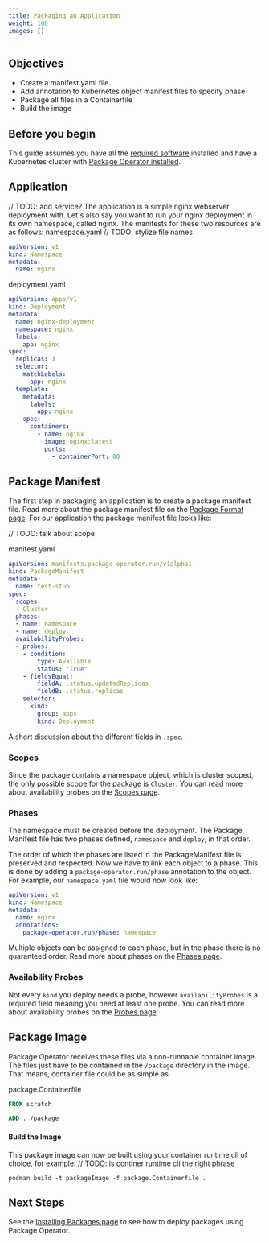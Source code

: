 ```yaml
---
title: Packaging an Application
weight: 100
images: []
---
```


## Objectives
* Create a manifest.yaml file
* Add annotation to Kubernetes object manifest files to specify phase
* Package all files in a Containerfile
* Build the image

## Before you begin
This guide assumes you have all the [required software](/docs/getting_started/requirements.md) installed and have a
Kubernetes cluster with [Package Operator installed](/docs/getting_started/installation.md).

## Application
// TODO: add service?
The application is a simple nginx webserver deployment with. Let's also say you want to run your nginx deployment in
its own namespace, called nginx. The manifests for these two resources are as follows:
namespace.yaml // TODO: stylize file names
```yaml
apiVersion: v1
kind: Namespace
metadata:
  name: nginx
```

deployment.yaml
```yaml
apiVersion: apps/v1
kind: Deployment
metadata:
  name: nginx-deployment
  namespace: nginx
  labels:
    app: nginx
spec:
  replicas: 3
  selector:
    matchLabels:
      app: nginx
  template:
    metadata:
      labels:
        app: nginx
    spec:
      containers:
        - name: nginx
          image: nginx:latest
          ports:
            - containerPort: 80
```

## Package Manifest
The first step in packaging an application is to create a package manifest file. Read more about the package
manifest file on the [Package Format page](/content/en/docs/concepts/package-format.md).
For our application the package manifest file looks like:

// TODO: talk about scope

manifest.yaml
```yaml
apiVersion: manifests.package-operator.run/v1alpha1
kind: PackageManifest
metadata:
  name: test-stub
spec:
  scopes:
  - Cluster
  phases:
  - name: namespace
  - name: deploy
  availabilityProbes:
  - probes:
    - condition:
        type: Available
        status: "True"
    - fieldsEqual:
        fieldA: .status.updatedReplicas
        fieldB: .status.replicas
    selector:
      kind:
        group: apps
        kind: Deployment
```

A short discussion about the different fields in `.spec`.
### Scopes
Since the package contains a namespace object, which is cluster scoped, the only possible scope for the
package is `Cluster`. You can read more about availability probes on the [Scopes page](/content/en/docs/concepts/scopes.md).

### Phases
The namespace must be created before the deployment. The Package Manifest file has two phases defined,
`namespace` and `deploy`, in that order.

The order of which the phases are listed in the PackageManifest file is preserved and respected. Now we have to link each
object to a phase. This is done by adding a `package-operator.run/phase` annotation to the object. For example, our
`namespace.yaml` file would now look like:
```yaml
apiVersion: v1
kind: Namespace
metadata:
  name: nginx
  annotations:
    package-operator.run/phase: namespace
```
Multiple objects can be assigned to each phase, but in the phase there is no guaranteed order. Read more about phases
on the [Phases page](/content/en/docs/concepts/phases.md).

### Availability Probes
Not every `kind` you deploy needs a probe, however `availabilityProbes` is a required field meaning you
need at least one probe. You can read more about availability probes on the [Probes page](/content/en/docs/concepts/probes.md).


## Package Image
Package Operator receives these files via a non-runnable container image. The files just have to be contained in the
`/package` directory in the image. That means, container file could be as simple as

package.Containerfile
```dockerfile
FROM scratch

ADD . /package
```


#### Build the Image
This package image can now be built using your container runtime cli of choice, for example:
// TODO: is continer runtime cli the right phrase
```shell
podman build -t packageImage -f package.Containerfile .
```

## Next Steps
See the [Installing Packages page](installing-packages.md) to see how to deploy packages using Package Operator.
